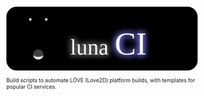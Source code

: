 ![Title](TITLE.svg)

Build scripts to automate LÖVE (Love2D) platform builds, with templates for popular CI services.
